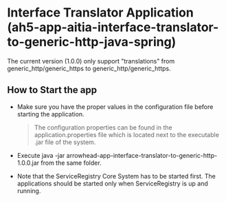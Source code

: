 # Interface Translator Application (ah5-app-aitia-interface-translator-to-generic-http-java-spring)

The current version (1.0.0) only support "translations" from generic_http/generic_https to generic_http/generic_https.

## How to Start the app

* Make sure you have the proper values in the configuration file before starting the application.

	> The configuration properties can be found in the application.properties file which is located next to the executable .jar file of the system. 

* Execute java -jar arrowhead-app-interface-translator-to-generic-http-1.0.0.jar from the same folder.
* Note that the ServiceRegistry Core System has to be started first. The applications should be started only when ServiceRegistry is up and running.
